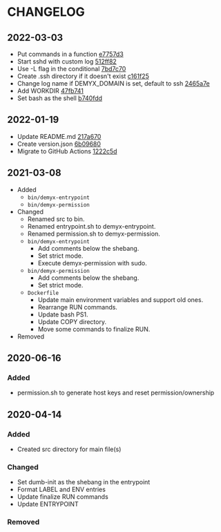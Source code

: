 # CHANGELOG

## 2022-03-03
- Put commands in a function [e7757d3](https://github.com/demyxsh/ssh/commit/e7757d37b5d653676f103e956b2ec90314ad91ec)
- Start sshd with custom log [512ff82](https://github.com/demyxsh/ssh/commit/512ff827139c1ad0172f594d7b13cdca2bc57ce8)
- Use -L flag in the conditional [7bd7c70](https://github.com/demyxsh/ssh/commit/7bd7c70466a86cc5440d161ec571318b9831bac4)
- Create .ssh directory if it doesn't exist [c161f25](https://github.com/demyxsh/ssh/commit/c161f2557bfbf00f9fd21683140a9fa57e6eb76d)
- Change log name if DEMYX_DOMAIN is set, default to ssh [2465a7e](https://github.com/demyxsh/ssh/commit/2465a7e79a8f38b07c1fe1e467a0abb6d1d59eae)
- Add WORKDIR [47fb741](https://github.com/demyxsh/ssh/commit/47fb74186cdf50675d39552558555aaa6e03ab6f)
- Set bash as the shell [b740fdd](https://github.com/demyxsh/ssh/commit/b740fdd83fecbc52377dcd01af5bea965cb195c6)

## 2022-01-19
- Update README.md [217a670](https://github.com/demyxsh/ssh/commit/217a670d101e7ef559a6a9710706eca1ed6ba4d6)
- Create version.json [6b09680](https://github.com/demyxsh/ssh/commit/6b0968021b3e8547cb166d06a02534f6d7ca0a90)
- Migrate to GitHub Actions [1222c5d](https://github.com/demyxsh/ssh/commit/1222c5d7fcf8c8155bc7cbe35f39257e0c00a4d9)

## 2021-03-08
- Added
    - `bin/demyx-entrypoint`
    - `bin/demyx-permission`
- Changed
    - Renamed src to bin.
    - Renamed entrypoint.sh to demyx-entrypoint.
    - Renamed permission.sh to demyx-permission.
    - `bin/demyx-entrypoint`
        - Add comments below the shebang.
        - Set strict mode.
        - Execute demyx-permission with sudo.
    - `bin/demyx-permission`
        - Add comments below the shebang.
        - Set strict mode.
    - `Dockerfile`
        - Update main environment variables and support old ones.
        - Rearrange RUN commands.
        - Update bash PS1.
        - Update COPY directory.
        - Move some commands to finalize RUN.
- Removed

## 2020-06-16
### Added
- permission.sh to generate host keys and reset permission/ownership

## 2020-04-14
### Added
- Created src directory for main file(s)
### Changed
- Set dumb-init as the shebang in the entrypoint
- Format LABEL and ENV entries
- Update finalize RUN commands
- Update ENTRYPOINT
### Removed
